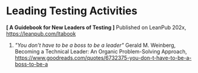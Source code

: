 # Leading Testing Activities
**[ A Guidebook for New Leaders of Testing ]**
Published on LeanPub 202x, https://leanpub.com/ltabook
1. _"You don’t have to be a boss to be a leader"_  Gerald M. Weinberg, Becoming a Technical Leader: An Organic Problem-Solving Approach, https://www.goodreads.com/quotes/6732375-you-don-t-have-to-be-a-boss-to-be-a
